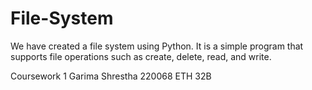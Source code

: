 # File-System
We have created a file system using Python. It is a simple program that supports file operations such as create, delete, read, and write.

Coursework 1
Garima Shrestha
220068 
ETH 32B 

